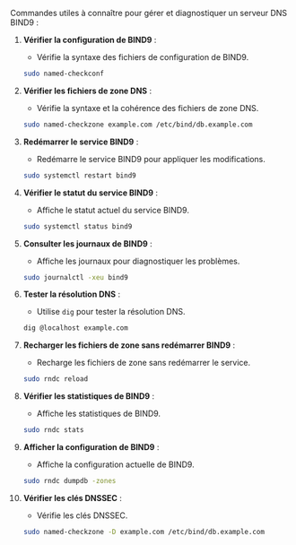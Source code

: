 
Commandes utiles à connaître pour gérer et diagnostiquer un serveur DNS BIND9 :

1. **Vérifier la configuration de BIND9** :
   - Vérifie la syntaxe des fichiers de configuration de BIND9.

   ```bash
   sudo named-checkconf
   ```

2. **Vérifier les fichiers de zone DNS** :
   - Vérifie la syntaxe et la cohérence des fichiers de zone DNS.

   ```bash
   sudo named-checkzone example.com /etc/bind/db.example.com
   ```

3. **Redémarrer le service BIND9** :
   - Redémarre le service BIND9 pour appliquer les modifications.

   ```bash
   sudo systemctl restart bind9
   ```

4. **Vérifier le statut du service BIND9** :
   - Affiche le statut actuel du service BIND9.

   ```bash
   sudo systemctl status bind9
   ```

5. **Consulter les journaux de BIND9** :
   - Affiche les journaux pour diagnostiquer les problèmes.

   ```bash
   sudo journalctl -xeu bind9
   ```

6. **Tester la résolution DNS** :
   - Utilise `dig` pour tester la résolution DNS.

   ```bash
   dig @localhost example.com
   ```

7. **Recharger les fichiers de zone sans redémarrer BIND9** :
   - Recharge les fichiers de zone sans redémarrer le service.

   ```bash
   sudo rndc reload
   ```

8. **Vérifier les statistiques de BIND9** :
   - Affiche les statistiques de BIND9.

   ```bash
   sudo rndc stats
   ```

9. **Afficher la configuration de BIND9** :
   - Affiche la configuration actuelle de BIND9.

   ```bash
   sudo rndc dumpdb -zones
   ```

10. **Vérifier les clés DNSSEC** :
    - Vérifie les clés DNSSEC.

    ```bash
    sudo named-checkzone -D example.com /etc/bind/db.example.com
    ```

